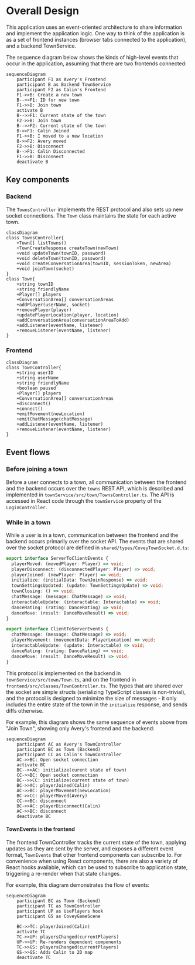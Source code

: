 # Overall Design

This application uses an event-oriented architecture to share information and implement the application logic. One way to think of the application is as a set of frontend instances (browser tabs connected to the application), and a backend TownService.

The sequence diagram below shows the kinds of high-level events that occur in the application, assuming that there are two frontends connected:

```mermaid
sequenceDiagram
    participant F1 as Avery's Frontend
    participant B as Backend TownService
    participant F2 as Calin's Frontend
    F1->>B: Create a new town
    B-->>F1: ID for new town
    F1->>B: Join town
    activate B
    B-->>F1: Current state of the town
    F2->>B: Join town
    B-->>F2: Current state of the town
    B->>F1: Calin Joined
    F1->>B: I moved to a new location
    B->>F2: Avery moved
    F2->>B: Disconnect
    B-->F1: Calin Disconnected
    F1->>B: Disconnect
    deactivate B
```

## Key components

### Backend

The `TownsController` implements the REST protocol and also sets up new socket connections. The `Town` class maintains the state for each active town.

```mermaid
classDiagram
class TownsController{
    +Town[] listTowns()
    +TownCreateResponse createTown(newTown)
    +void updateTown(townID, password)
    +void deleteTown(townID, password)
    +void createConversationArea(townID, sessionToken, newArea)
    +void joinTown(socket)
}
class Town{
    +string townID
    +string friendlyName
    +Player[] players
    +ConversationArea[] conversationAreas
    +addPlayer(userName, socket)
    +removePlayer(player)
    +updatePlayerLocation(player, location)
    +addConversationArea(conversationAreaToAdd)
    +addListener(eventName, listener)
    +removeListener(eventName, listener)
}

```

### Frontend

```mermaid
classDiagram
class TownController{
    +string userID
    +string userName
    +string friendlyName
    +boolean paused
    +Player[] players
    +ConversationArea[] conversationAreas
    +disconnect()
    +connect()
    +emitMovement(newLocation)
    +emitChatMessage(chatMessage)
    +addListener(eventName, listener)
    +removeListener(eventName, listener)
}
```

## Event flows

### Before joining a town

Before a user connects to a town, all communication between the frontend and the backend occurs over the `towns` REST API, which is described and implemented in `townService/src/town/TownsController.ts`. The API is accessed in React code through the `townService` property of the `LoginController`.

### While in a town

While a user is in a town, communication between the frontend and the backend occurs primarily over the socket API. The events that are shared over the socket protocol are defined in `shared/types/CoveyTownSocket.d.ts`:

```ts
export interface ServerToClientEvents {
  playerMoved: (movedPlayer: Player) => void;
  playerDisconnect: (disconnectedPlayer: Player) => void;
  playerJoined: (newPlayer: Player) => void;
  initialize: (initialData: TownJoinResponse) => void;
  townSettingsUpdated: (update: TownSettingsUpdate) => void;
  townClosing: () => void;
  chatMessage: (message: ChatMessage) => void;
  interactableUpdate: (interactable: Interactable) => void;
  danceRating: (rating: DanceRating) => void;
  danceMove: (result: DanceMoveResult) => void;
}

export interface ClientToServerEvents {
  chatMessage: (message: ChatMessage) => void;
  playerMovement: (movementData: PlayerLocation) => void;
  interactableUpdate: (update: Interactable) => void;
  danceRating: (rating: DanceRating) => void;
  danceMove: (result: DanceMoveResult) => void;
}
```

This protocol is implemented on the backend in `townService/src/town/Town.ts`, and on the frontend in `frontend/src/classes/TownController.ts`. The types that are shared over the socket are simple structs (serializing TypeScript classes is non-trivial), and the protocol is designed to minimize the size of messages - it only includes the entire state of the town in the `initialize` response, and sends diffs otherwise.

For example, this diagram shows the same sequence of events above from "Join Town", showing only Avery's frontend and the backend:

```mermaid
sequenceDiagram
    participant AC as Avery's TownController
    participant BC as Town (Backend)
    participant CC as Calin's TownController
    AC->>BC: Open socket connection
    activate BC
    BC-->>AC: initialize(curent state of town)
    CC->>BC: Open socket connection
    BC-->>CC: initialize(current state of town)
    BC->>AC: playerJoined(Calin)
    AC->>BC: playerMovement(newLocation)
    BC->>CC: playerMoved(Avery)
    CC->>BC: disconnect
    BC->>AC: playerDisconnect(Calin)
    AC->>BC: disconnect
    deactivate BC
```

#### TownEvents in the frontend

The frontend TownController tracks the current state of the town, applying updates as they are sent by the server, and exposes a different event format, `TownEvents` that other frontend components can subscribe to. For convenience when using React components, there are also a variety of React hooks available, which can be used to subscribe to application state, triggering a re-render when that state changes.

For example, this diagram demonstrates the flow of events:

```mermaid
sequenceDiagram
    participant BC as Town (Backend)
    participant TC as TownController
    participant UP as UsePlayers hook
    participant GS as CoveyGameScene

    BC->>TC: playerJoined(Calin)
    activate TC
    TC->>UP: playersChanged(currentPlayers)
    UP->>UP: Re-renders dependent components
    TC->>GS: playersChanged(currentPlayers)
    GS->>GS: Adds Calin to 2D map
    deactivate TC
```
